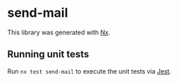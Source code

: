 # send-mail

This library was generated with [Nx](https://nx.dev).

## Running unit tests

Run `nx test send-mail` to execute the unit tests via [Jest](https://jestjs.io).

